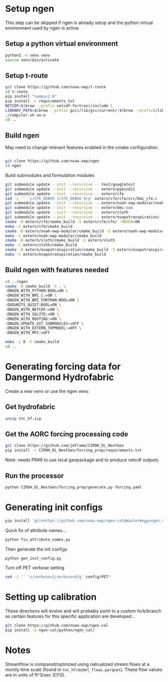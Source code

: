 # Setup ngen
This step can be skipped if ngen is already setup and the python virtual environment used by ngen is active.

## Setup a python virtual environment

```sh
python3 -m venv venv
source venv/bin/activate
```

## Setup t-route

```sh
git clone https://github.com/noaa-owp/t-route
cd t-route
pip install "numpy<2.0"
pip install -r requirements.txt
NETCDF=$(brew --prefix netcdf-fortran)/include \
LIBRARY_PATH=$(brew --prefix gcc)/lib/gcc/current/:$(brew --prefix)/lib:$LIBRARY_PATH \
./compiler.sh no-e
cd ..
```

## Build ngen
 May need to change relevant features enabled in the cmake configuration
```sh

git clone https://github.com/noaa-owp/ngen
cd ngen
```

Build submodules and formulation modules

```sh
git submodule update --init --recursive -- test/googletest
git submodule update --init --recursive -- extern/pybind11
git submodule update --init --recursive -- extern/cfe
sed -i '' 's/CFE_DEBUG 1/CFE_DEBUG 0/g' extern/cfe/cfe/src/bmi_cfe.c
git submodule update --init --recursive -- extern/noah-owp-modular/noah-owp-modular
git submodule update --init --recursive -- extern/bmi-cxx
git submodule update --init --recursive -- extern/sloth
git submodule update --init --recursive -- extern/evapotranspiration/
cmake -B extern/cfe/cmake_build -S extern/cfe/cfe/ -DNGEN=ON
make -C extern/cfe/cmake_build 
cmake -B extern/noah-owp-modular/cmake_build -S extern/noah-owp-modular -DNGEN_IS_MAIN_PROJECT=ON
make -C extern/noah-owp-modular/cmake_build
cmake -B extern/sloth/cmake_build -S extern/sloth
make -C extern/sloth/cmake_build
cmake -B extern/evapotranspiration/cmake_build -S extern/evapotranspiration/evapotranspiration/
make -C extern/evapotranspiration/cmake_build
```

## Build ngen with features needed

```sh
cd ../ngen
cmake -B cmake_build -S . \
-DNGEN_WITH_PYTHON:BOOL=ON \
-DNGEN_WITH_BMI_C:=ON \
-DNGEN_WITH_BMI_FORTRAN:BOOL=ON \
-DUDUNITS_QUIET:BOOL=ON \
-DNGEN_WITH_NETCDF:=ON \
-DNGEN_WITH_SQLITE:=ON \
-DNGEN_WITH_ROUTING:=ON \
-DNGEN_UPDATE_GIT_SUBMODULES:=OFF \
-DNGEN_WITH_EXTERN_TOPMODEL:=OFF \
-DNGEN_WITH_MPI:=OFF

make -j 8 -C cmake_build
cd ..
```

# Generating forcing data for Dangermond Hydrofabric

Create a new venv or use the ngen venv.

## Get hydrofabric

```sh
unzip tnc_hf.zip
```

## Get the AORC forcing processing code

```sh
git clone https://github.com/jmframe/CIROH_DL_NextGen
pip install -r CIROH_DL_NextGen/forcing_prep/requirements.txt
```

Note: needs PR#9 to use local geopackage and to produce netcdf outputs

## Run the processor

```sh
python CIROH_DL_NextGen/forcing_prep/generate.py forcing.yaml
```

# Generating init configs

```sh
pip install 'git+https://github.com/noaa-owp/ngen-cal@master#egg=ngen_config_gen&subdirectory=python/ngen_config_gen'
```

Quick fix of attribute names...

```sh
python fix_attribute_names.py
```

Then generate the init configs

```sh
python gen_init_config.py
```

Turn off PET verbose setting

```sh
sed -i '' 's/verbose=1/verbose=0/g' config/PET*
```

# Setting up calibration

These directions will evolve and will probably point to a custom fork/branch as certain features for this specific application are developed...

```sh
git clone https://github.com/noaa-owp/ngen-cal
pip install -e ngen-cal/python/ngen_cal/
```

# Notes

Streamflow is compared/optmized using natrualized stream flows at a montly time scale (found in `tnc_hf/model_flows.parquet`).  These flow values are in units of ft^3/sec (CFS).